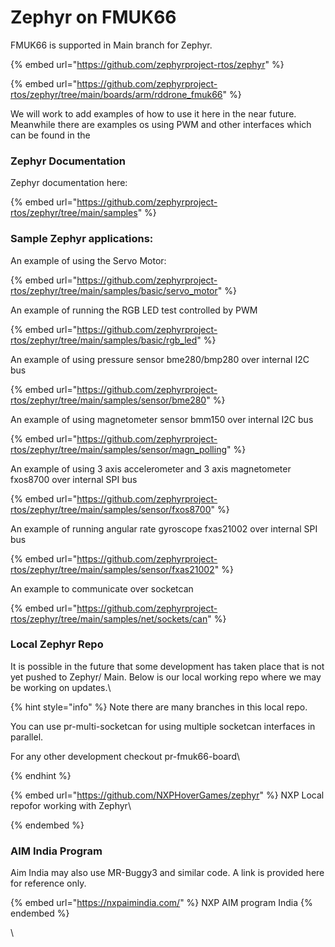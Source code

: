 # Zephyr on FMUK66

FMUK66 is supported in Main branch for Zephyr.&#x20;



{% embed url="https://github.com/zephyrproject-rtos/zephyr" %}

{% embed url="https://github.com/zephyrproject-rtos/zephyr/tree/main/boards/arm/rddrone_fmuk66" %}

[](https://github.com/zephyrproject-rtos/zephyrhttps://github.com/zephyrproject-rtos/zephyr/tree/main/boards/arm/rddrone\_fmuk66)We will work to add examples of how to use it here in the near future.\
Meanwhile there are examples os using PWM and other interfaces which can be found in the&#x20;

### Zephyr Documentation

Zephyr documentation here:

{% embed url="https://github.com/zephyrproject-rtos/zephyr/tree/main/samples" %}

### Sample Zephyr applications:

An example of using the Servo Motor:

{% embed url="https://github.com/zephyrproject-rtos/zephyr/tree/main/samples/basic/servo_motor" %}

An example of running the RGB LED test controlled by PWM&#x20;

{% embed url="https://github.com/zephyrproject-rtos/zephyr/tree/main/samples/basic/rgb_led" %}

An example of using pressure sensor bme280/bmp280 over internal I2C bus

{% embed url="https://github.com/zephyrproject-rtos/zephyr/tree/main/samples/sensor/bme280" %}

An example of using magnetometer sensor bmm150 over internal I2C bus

{% embed url="https://github.com/zephyrproject-rtos/zephyr/tree/main/samples/sensor/magn_polling" %}

An example of using 3 axis accelerometer and 3 axis magnetometer fxos8700 over internal SPI bus

{% embed url="https://github.com/zephyrproject-rtos/zephyr/tree/main/samples/sensor/fxos8700" %}

An example of running angular rate gyroscope fxas21002 over internal SPI bus

{% embed url="https://github.com/zephyrproject-rtos/zephyr/tree/main/samples/sensor/fxas21002" %}

An example to communicate over socketcan

{% embed url="https://github.com/zephyrproject-rtos/zephyr/tree/main/samples/net/sockets/can" %}

### Local Zephyr Repo

It is possible in the future that some development has taken place that is not yet pushed to Zephyr/ Main. Below is our local working repo where we may be working on updates.\


{% hint style="info" %}
Note there are many branches in this local repo.&#x20;

You can use pr-multi-socketcan for using multiple socketcan interfaces in parallel.

For any other development checkout pr-fmuk66-board\

{% endhint %}

{% embed url="https://github.com/NXPHoverGames/zephyr" %}
NXP Local repofor working with Zephyr\

{% endembed %}

### &#x20;AIM India Program

Aim India may also use MR-Buggy3 and similar code. A link is provided here for reference only.

{% embed url="https://nxpaimindia.com/" %}
NXP AIM program India
{% endembed %}

\


